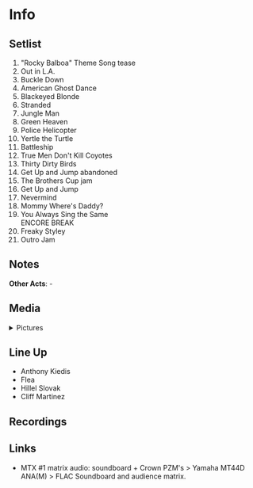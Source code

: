 # Info

## Setlist

1. "Rocky Balboa" Theme Song tease
2. Out in L.A.
3. Buckle Down
4. American Ghost Dance
5. Blackeyed Blonde
6. Stranded
7. Jungle Man
8. Green Heaven
9. Police Helicopter
10. Yertle the Turtle
11. Battleship
12. True Men Don't Kill Coyotes
13. Thirty Dirty Birds
14. Get Up and Jump abandoned
15. The Brothers Cup jam
16. Get Up and Jump
17. Nevermind
18. Mommy Where's Daddy?
19. You Always Sing the Same
<br>ENCORE BREAK
20. Freaky Styley
21. Outro Jam

## Notes

**Other Acts**: -

## Media 

<details>
  <summary>Pictures</summary>
  <!--<img alt="Setlist" title="Setlist" src="_.jpg" height="200" />
  <img alt="Ticket" title="Ticket" src="_.jpg" height="200" />
  <img alt="Flyer" title="Flyer" src="_.jpg" height="200" />
  <img alt="Clipping" title="Clipping" src="_.jpg" height="200" />-->
</details>

## Line Up

* Anthony Kiedis
* Flea
* Hillel Slovak
* Cliff Martinez

## Recordings

## Links

* MTX #1 matrix audio: soundboard + Crown PZM's > Yamaha MT44D ANA(M) > FLAC Soundboard and audience matrix.